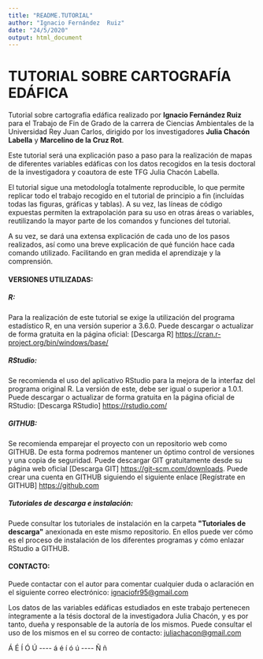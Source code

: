 ```yaml
---
title: "README.TUTORIAL"
author: "Ignacio Fernández  Ruiz"
date: "24/5/2020"
output: html_document
---
```



# **TUTORIAL SOBRE CARTOGRAFÍA EDÁFICA**

Tutorial sobre cartografia edáfica realizado por **Ignacio Fernández Ruiz** para el Trabajo de Fin de Grado de la carrera de Ciencias Ambientales de la Universidad Rey Juan Carlos, dirigido por los investigadores **Julia Chacón Labella** y **Marcelino de la Cruz Rot**.

Este tutorial será una explicación paso a paso para la realización de mapas de diferentes variables edáficas con los datos recogidos en la tesis doctoral de la investigadora y coautora de este TFG Julia Chacón Labella. 

El tutorial sigue una metodologÍa totalmente reproducible, lo que permite replicar todo el trabajo recogido en el tutorial de principio a fin (incluídas todas las figuras, gráficas y tablas). A su vez, las líneas de código expuestas permiten la extrapolación para su uso en otras áreas o variables, reutilizando la mayor parte de los comandos y funciones del tutorial.

A su vez, se dará una extensa explicación de cada uno de los pasos realizados, así como una breve explicación de qué función hace cada comando utilizado. Facilitando en gran medida el aprendizaje y la comprensión.

#### **VERSIONES UTILIZADAS:**

##### **R:**
Para la realización de este tutorial se exige la utilización del programa estadístico R, en una versión superior a 3.6.0. Puede descargar o actualizar de forma gratuita en la página oficial: [Descarga R] <https://cran.r-project.org/bin/windows/base/>

##### **RStudio:**
Se recomienda el uso del aplicativo RStudio para la mejora de la interfaz del programa original R. La versión de este, debe ser igual o superior a 1.0.1. Puede descargar o actualizar de forma gratuita en la página oficial de RStudio: [Descarga RStudio] <https://rstudio.com/>

##### **GITHUB:**
Se recomienda emparejar el proyecto con un repositorio web como GITHUB. De esta forma podremos mantener un óptimo control de versiones y una copia de seguridad. 
Puede descargar GIT gratuitamente desde su página web oficial [Descarga GIT] <https://git-scm.com/downloads>.
Puede crear una cuenta en GITHUB siguiendo el siguiente enlace [Regístrate en GITHUB] <https://github.com>

##### **Tutoriales de descarga e instalación:**
Puede consultar los tutoriales de instalación en la carpeta **"Tutoriales de descarga"** anexionada en este mismo repositorio. En ellos puede ver cómo es el proceso de instalación de los diferentes programas y cómo enlazar RStudio a GITHUB.


#### **CONTACTO:**
Puede contactar con el autor para comentar cualquier duda o aclaración en el siguiente correo electrónico: <ignaciofr95@gmail.com>

Los datos de las variables edáficas estudiados en este trabajo pertenecen íntegramente a la tésis doctoral de la investigadora Julia Chacón, y es por tanto, dueña y responsable de la autoría de los mismos. Puede consultar el uso de los mismos en el su correo de contacto: <juliachacon@gmail.com>

Á É Í Ó Ú  ---- á é í ó ú  ---- Ñ ñ 
